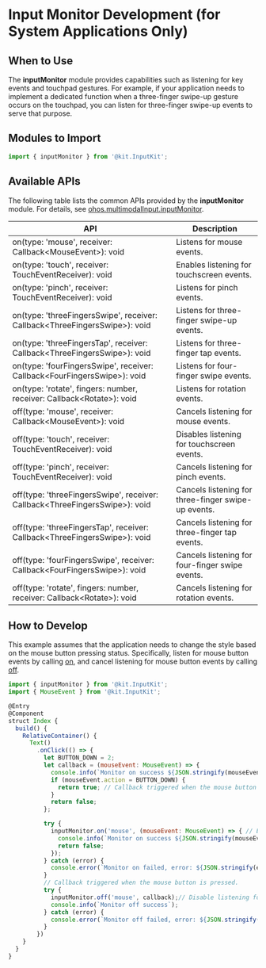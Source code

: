 # Input Monitor Development (for System Applications Only)

<!--Kit: Input Kit-->
<!--Subsystem: MultimodalInput-->
<!--Owner: @zhaoxueyuan-->
<!--Designer: @hanruofei-->
<!--Tester: @Lyuxin-->
<!--Adviser: @Brilliantry_Rui-->

## When to Use

The **inputMonitor** module provides capabilities such as listening for key events and touchpad gestures. For example, if your application needs to implement a dedicated function when a three-finger swipe-up gesture occurs on the touchpad, you can listen for three-finger swipe-up events to serve that purpose.

## Modules to Import

```js
import { inputMonitor } from '@kit.InputKit';
```

## Available APIs

The following table lists the common APIs provided by the **inputMonitor** module. For details, see [ohos.multimodalInput.inputMonitor](../../reference/apis-input-kit/js-apis-inputmonitor-sys.md).

| API | Description|
| ------------------------------------------------------------ | -------------------------- |
| on(type: 'mouse', receiver: Callback&lt;MouseEvent&gt;): void |Listens for mouse events.|
| on(type: 'touch', receiver: TouchEventReceiver): void | Enables listening for touchscreen events.|
| on(type: 'pinch', receiver: TouchEventReceiver): void | Listens for pinch events.|
| on(type: 'threeFingersSwipe', receiver: Callback&lt;ThreeFingersSwipe&gt;): void | Listens for three-finger swipe-up events.|
| on(type: 'threeFingersTap', receiver: Callback&lt;ThreeFingersSwipe&gt;): void | Listens for three-finger tap events.|
| on(type: 'fourFingersSwipe', receiver: Callback&lt;FourFingersSwipe&gt;): void | Listens for four-finger swipe events.|
| on(type: 'rotate', fingers: number, receiver: Callback&lt;Rotate&gt;): void | Listens for rotation events.|
| off(type: 'mouse', receiver: Callback&lt;MouseEvent&gt;): void |Cancels listening for mouse events.|
| off(type: 'touch', receiver: TouchEventReceiver): void | Disables listening for touchscreen events.|
| off(type: 'pinch', receiver: TouchEventReceiver): void | Cancels listening for pinch events.|
| off(type: 'threeFingersSwipe', receiver: Callback&lt;ThreeFingersSwipe&gt;): void | Cancels listening for three-finger swipe-up events.|
| off(type: 'threeFingersTap', receiver: Callback&lt;ThreeFingersSwipe&gt;): void | Cancels listening for three-finger tap events.|
| off(type: 'fourFingersSwipe', receiver: Callback&lt;FourFingersSwipe&gt;): void | Cancels listening for four-finger swipe events.|
| off(type: 'rotate', fingers: number, receiver: Callback&lt;Rotate&gt;): void | Cancels listening for rotation events.|

## How to Develop

This example assumes that the application needs to change the style based on the mouse button pressing status. Specifically, listen for mouse button events by calling [on](../../reference/apis-input-kit/js-apis-inputmonitor-sys.md#inputmonitoronmouse9), and cancel listening for mouse button events by calling [off](../../reference/apis-input-kit/js-apis-inputmonitor-sys.md#inputmonitoroffmouse9).

```js
import { inputMonitor } from '@kit.InputKit';
import { MouseEvent } from '@kit.InputKit';

@Entry
@Component
struct Index {
  build() {
    RelativeContainer() {
      Text()
        .onClick(() => {
          let BUTTON_DOWN = 2;
          let callback = (mouseEvent: MouseEvent) => {
            console.info(`Monitor on success ${JSON.stringify(mouseEvent)}`);
            if (mouseEvent.action = BUTTON_DOWN) {
              return true; // Callback triggered when the mouse button is pressed.
            }
            return false;
          };

          try {
            inputMonitor.on('mouse', (mouseEvent: MouseEvent) => { // Enable listening for mouse events.
              console.info(`Monitor on success ${JSON.stringify(mouseEvent)}`);
              return false;
            });
          } catch (error) {
            console.error(`Monitor on failed, error: ${JSON.stringify(error, ["code", "message"])}`);
          }
          // Callback triggered when the mouse button is pressed.
          try {
            inputMonitor.off('mouse', callback);// Disable listening for mouse events.
            console.info(`Monitor off success`);
          } catch (error) {
            console.error(`Monitor off failed, error: ${JSON.stringify(error, ["code", "message"])}`);
          }
        })
    }
  }
}
```

